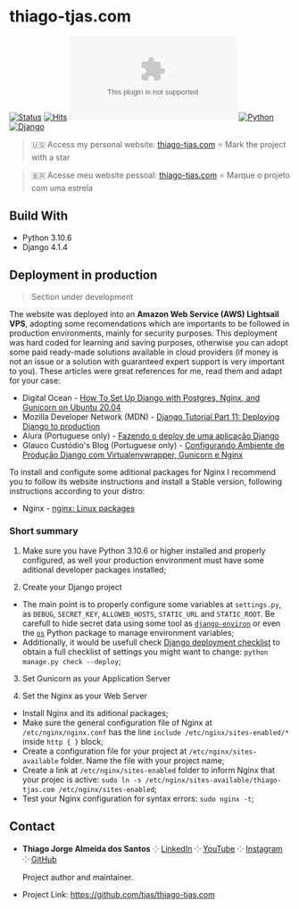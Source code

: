 # thiago-tjas.com

[![Status](https://img.shields.io/badge/status-active-brightgreen.svg)](./README.md)
[![Hits](https://hits.seeyoufarm.com/api/count/incr/badge.svg?url=https%3A%2F%2Fgithub.com%2Ftjas%2Fthiago-tjas.com&count_bg=%2379C83D&title_bg=%23555555&title=hits&edge_flat=false)](https://hits.seeyoufarm.com)
[![Stars](https://img.shields.io/github/stars/tjas/thiago-tjas.com?color=yellow)](https://github.com/tjas/thiago-tjas.com)
[![Python](https://img.shields.io/badge/python-v3.10.6-darkgreen)](https://www.python.org/)
[![Django](https://img.shields.io/badge/django-v4.1.4-green)](https://www.djangoproject.com/)

> 🇺🇸 Access my personal website: [thiago-tjas.com](http://thiago-tjas.com/) ⭐ Mark the project with a star

> 🇧🇷 Acesse meu website pessoal: [thiago-tjas.com](http://thiago-tjas.com/) ⭐ Marque o projeto com uma estrela

## Build With

* Python 3.10.6
* Django 4.1.4

## Deployment in production

> Section under development

The website was deployed into an **Amazon Web Service (AWS) Lightsail VPS**, adopting some recomendations which are importants to be followed in production environments, mainly for security purposes. This deployment was hard coded for learning and saving purposes, otherwise you can adopt some paid ready-made solutions available in cloud providers (if money is not an issue or a solution with guaranteed expert support is very important to you). These articles were great references for me, read them and adapt for your case:

* Digital Ocean - [How To Set Up Django with Postgres, Nginx, and Gunicorn on Ubuntu 20.04](https://www.digitalocean.com/community/tutorials/how-to-set-up-django-with-postgres-nginx-and-gunicorn-on-ubuntu-20-04)
* Mozilla Developer Network (MDN) - [Django Tutorial Part 11: Deploying Django to production](https://developer.mozilla.org/en-US/docs/Learn/Server-side/Django/Deployment)
* Alura (Portuguese only) - [Fazendo o deploy de uma aplicação Django](https://www.alura.com.br/artigos/fazendo-o-deploy-de-uma-aplicacao-django)
* Glauco Custódio's Blog (Portuguese only) - [Configurando Ambiente de Produção Django com Virtualenvwrapper, Gunicorn e Nginx](https://glaucocustodio.github.io/2013/11/23/configurando-ambiente-de-producao-django-com-virtualenvwrapper-gunicorn-e-nginx/)

To install and configute some aditional packages for Nginx I recommend you to follow its website instructions and install a Stable version, following instructions according to your distro:

* Nginx - [nginx: Linux packages](https://nginx.org/en/linux_packages.html#Amazon-Linux)

### Short summary

1. Make sure you have Python 3.10.6 or higher installed and properly configured, as well your production environment must have some aditional developer packages installed;

2. Create your Django project

* The main point is to properly configure some variables at ```settings.py```, as ```DEBUG```, ```SECRET_KEY```, ```ALLOWED_HOSTS```, ```STATIC_URL``` and ```STATIC_ROOT```. Be carefull to hide secret data using some tool as [```django-environ```](https://django-environ.readthedocs.io/en/latest/) or even the [```os```](https://docs.python.org/3.10/library/os.html#file-names-command-line-arguments-and-environment-variables) Python package to manage environment variables;
* Additionally, it would be usefull check [Django deployment checklist](https://docs.djangoproject.com/en/4.1/howto/deployment/checklist/) to obtain a full checklist of settings you might want to change: ```python manage.py check --deploy```;

3. Set Gunicorn as your Application Server

4. Set the Nginx as your Web Server

* Install Nginx and its aditional packages;
* Make sure the general configuration file of Nginx at ```/etc/nginx/nginx.conf``` has the line ```include /etc/nginx/sites-enabled/*``` inside ```http { }``` block;
* Create a configuration file for your project at ```/etc/nginx/sites-available``` folder. Name the file with your project name;
* Create a link at ```/etc/nginx/sites-enabled``` folder to inform Nginx that your projec is active: ```sudo ln -s /etc/nginx/sites-available/thiago-tjas.com /etc/nginx/sites-enabled```;
* Test your Nginx configuration for syntax errors: ```sudo nginx -t```;



## Contact


- **Thiago Jorge Almeida dos Santos** ⁘ [LinkedIn](https://www.linkedin.com/in/thiago-tjas) ⁘ [YouTube](https://www.youtube.com/@thiago_tjas) ⁘ [Instagram](https://www.instagram.com/thiago.tjas/) ⁘ [GitHub](https://github.com/tjas)

    Project author and maintainer.

- Project Link: https://github.com/tjas/thiago-tjas.com